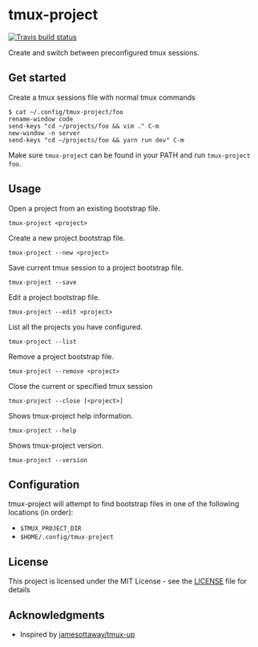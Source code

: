 # tmux-project

[![Travis build status](https://travis-ci.org/koenwoortman/tmux-project.svg?branch=master)](https://travis-ci.org/koenwoortman/tmux-project)

Create and switch between preconfigured tmux sessions.


## Get started

Create a tmux sessions file with normal tmux commands

```
$ cat ~/.config/tmux-project/foo
rename-window code
send-keys "cd ~/projects/foo && vim ." C-m
new-window -n server
send-keys "cd ~/projects/foo && yarn run dev" C-m
```

Make sure `tmux-project` can be found in your PATH and run `tmux-project foo`.


## Usage

Open a project from an existing bootstrap file.
```
tmux-project <project>
```

Create a new project bootstrap file.
```
tmux-project --new <project>
```

Save current tmux session to a project bootstrap file.
```
tmux-project --save
```

Edit a project bootstrap file.
```
tmux-project --edit <project>
```

List all the projects you have configured.
```
tmux-project --list
```

Remove a project bootstrap file.
```
tmux-project --remove <project>
```

Close the current or specified tmux session
```
tmux-project --close [<project>]
```

Shows tmux-project help information.
```
tmux-project --help
```

Shows tmux-project version.
```
tmux-project --version
```


## Configuration

tmux-project will attempt to find bootstrap files in one of the following locations (in order):

* `$TMUX_PROJECT_DIR`
* `$HOME/.config/tmux-project`


## License

This project is licensed under the MIT License - see the [LICENSE](LICENSE) file for details


## Acknowledgments

* Inspired by [jamesottaway/tmux-up](https://github.com/jamesottaway/tmux-up)
